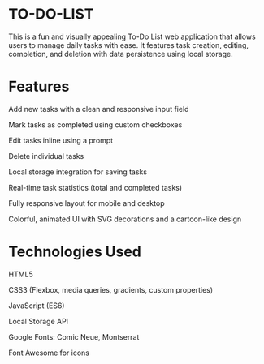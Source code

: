 # TO-DO-LIST

This is a fun and visually appealing To-Do List web application that allows users to manage daily tasks with ease. It features task creation, editing, completion, and deletion with data persistence using local storage.

# Features
Add new tasks with a clean and responsive input field

Mark tasks as completed using custom checkboxes

Edit tasks inline using a prompt

Delete individual tasks

Local storage integration for saving tasks

Real-time task statistics (total and completed tasks)

Fully responsive layout for mobile and desktop

Colorful, animated UI with SVG decorations and a cartoon-like design

# Technologies Used

HTML5

CSS3 (Flexbox, media queries, gradients, custom properties)

JavaScript (ES6)

Local Storage API

Google Fonts: Comic Neue, Montserrat

Font Awesome for icons
